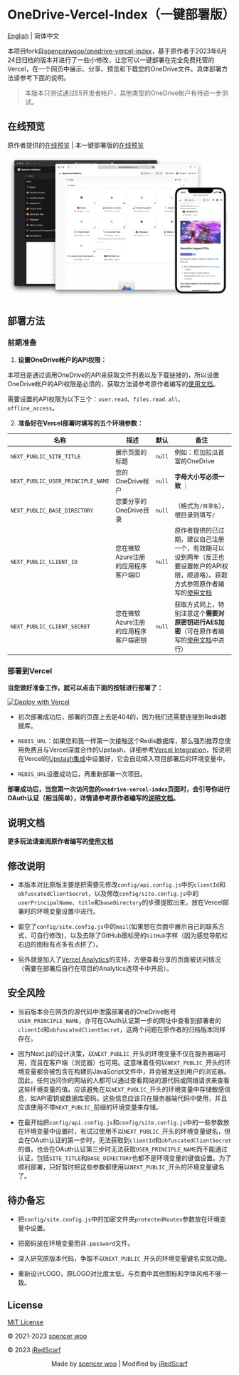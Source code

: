 # OneDrive-Vercel-Index（一键部署版）

[English](./README.md) | 简体中文

本项目fork自[spencerwooo/onedrive-vercel-index](https://github.com/spencerwooo/onedrive-vercel-index)，基于原作者于2023年6月24日归档的版本并进行了一些小修改，让您可以一键部署在完全免费托管的Vercel，在一个网页中展示、分享、预览和下载您的OneDrive文件。具体部署方法请参考下面的说明。

> 本版本只测试通过E5开发者帐户，其他类型的OneDrive帐户有待进一步测试。

## 在线预览

原作者提供的[在线预览](https://drive.swo.moe) | 本一键部署版的[在线预览](https://odi-demo.freeloop.one)

![demo](./public/demo.png)

## 部署方法

### 前期准备

1. **设置OneDrive帐户的API权限：**

 本项目是通过调用OneDrive的API来获取文件列表以及下载链接的，所以设置OneDrive帐户的API权限是必须的，获取方法请参考原作者编写的[使用文档](https://ovi.swo.moe/zh/docs/advanced#修改-api-权限)。
 
 需要设置的API权限为以下三个：`user.read`、`files.read.all`、`offline_access`。

2. **准备好在Vercel部署时填写的五个环境参数：**

| 名称 | 描述 | 默认 | 备注 |
| --- | --- | --- | --- |
| `NEXT_PUBLIC_SITE_TITLE` | 展示页面的标题 | `null` | 例如：尼加拉瓜首富的OneDrive |
| `NEXT_PUBLIC_USER_PRINCIPLE_NAME` | 您的OneDrive帐户 | `null` | **字母大小写必须一致** ｜
| `NEXT_PUBLIC_BASE_DIRECTORY` | 您要分享的OneDrive目录 | `null` | （格式为`/目录名`），根目录则填写`/` |
| `NEXT_PUBLIC_CLIENT_ID` | 您在微软Azure注册的应用程序客户端ID | `null` | 原作者提供的已过期，建议自己注册一个，有效期可以设到两年（反正也要设置帐户的API权限，顺道咯）。获取方式参照原作者编写的[使用文档](https://ovi.swo.moe/zh/docs/advanced#使用你自己的-client-id-与-secret) |
| `NEXT_PUBLIC_CLIENT_SECRET` | 您在微软Azure注册的应用程序客户端密钥 | `null` | 获取方式同上，特别注意这个**需要对原密钥进行AES加密**（可在原作者编写的[使用文档](https://ovi.swo.moe/zh/docs/advanced#修改-apiconfigjs)中进行） |

### 部署到Vercel

**当您做好准备工作，就可以点击下面的按钮进行部署了：**

[![Deploy with Vercel](https://vercel.com/button)](https://vercel.com/new/git/clone?repository-url=https%3A%2F%2Fgithub.com%2FiRedScarf%2Fonedrive-vercel-index&env=NEXT_PUBLIC_SITE_TITLE,NEXT_PUBLIC_USER_PRINCIPLE_NAME,NEXT_PUBLIC_BASE_DIRECTORY,NEXT_PUBLIC_CLIENT_ID,NEXT_PUBLIC_CLIENT_SECRET)

- 初次部署成功后，部署的页面上去是404的，因为我们还需要连接到Redis数据库。
 
- `REDIS_URL`：如果您和我一样第一次接触这个Redis数据库，那么强烈推荐您使用免费且与Vercel深度合作的Upstash，详细参考[Vercel Integration](https://docs.upstash.com/redis/howto/vercelintegration)，按说明在Vercel的[Upstash集成](https://vercel.com/integrations/upstash)中设置好，它会自动填入项目部署后的环境变量中。
 
- `REDIS_URL`设置成功后，再重新部署一次项目。

**部署成功后，当您第一次访问您的`onedrive-vercel-index`页面时，会引导你进行OAuth认证（相当简单），详情请参考原作者编写的[说明文档](https://ovi.swo.moe/zh/docs/getting-started#进行认证)。**

## 说明文档

**更多玩法请查阅原作者编写的[使用文档](https://ovi.swo.moe/zh/docs/getting-started)**

## 修改说明

- 本版本对比原版主要是把需要先修改`config/api.config.js`中的`clientId`和`obfuscatedClientSecret`，以及修改`config/site.config.js`中的`userPrincipalName`、`title`和`baseDirectory`的步骤提取出来，放在Vercel部署时的环境变量设置中进行。

- 留空了`config/site.config.js`中的`mail`(如果想在页面中展示自己的联系方式，可自行修改)，以及去除了GitHub图标旁的`GitHub`字样（因为感觉导航栏右边的图标有点多有点挤了）。

- 另外就是加入了[Vercel Analytics](https://vercel.com/docs/concepts/analytics)的支持，方便查看分享的页面被访问情况（需要在部署后自行在项目的Analytics选项卡中开启）。

## 安全风险

- 当前版本会在网页的源代码中泄露部署者的OneDrive帐号`USER_PRINCIPLE_NAME`，亦可在OAuth认证第一步的网址中查看到部署者的`clientId`和`obfuscatedClientSecret`，这两个问题在原作者的归档版本同样存在。

- 因为Next.js的设计决策，以`NEXT_PUBLIC_`开头的环境变量不仅在服务器端可用，而且在客户端（浏览器）也可用。这意味着任何以`NEXT_PUBLIC_`开头的环境变量都会被包含在构建的JavaScript文件中，并会被发送到用户的浏览器。因此，任何访问你的网站的人都可以通过查看网站的源代码或网络请求来查看这些环境变量的值。应该避免在以`NEXT_PUBLIC_`开头的环境变量中存储敏感信息，如API密钥或数据库密码。这些信息应该只在服务器端代码中使用，并且应该使用不带`NEXT_PUBLIC_`前缀的环境变量来存储。

- 在最开始把`config/api.config.js`和`config/site.config.js`中的一些参数放在环境变量中设置时，有试过使用不以`NEXT_PUBLIC_`开头的环境变量键名，但会在OAuth认证的第一步时，无法获取到`clientId`和`obfuscatedClientSecret`的值，也会在OAuth认证第三步时无法获取`USER_PRINCIPLE_NAME`而不能通过认证，包括`SITE_TITLE`和`BASE_DIRECTORY`也都不是环境变量的键值设置。为了顺利部署，只好暂时把这些参数都使用以`NEXT_PUBLIC_`开头的环境变量键名了。
 
## 待办备忘

- 把`config/site.config.js`中的加密文件夹`protectedRoutes`参数放在环境变量中设置。
  
- 把密码放在环境变量而非`.password`文件。

- 深入研究原版本代码，争取不以`NEXT_PUBLIC_`开头的环境变量键名实现功能。

- 重新设计LOGO，原LOGO对比度太低，与页面中其他图标和字体风格不够一致。

## License

[MIT License](LICENSE)

© 2021-2023 [spencer woo](https://spencerwoo.com)

© 2023 [iRedScarf](https://github.com/iRedScarf)

<div align="center">
    Made by <a href="https://spencerwoo.com">spencer woo</a> | Modified by <a href="https://github.com/iRedScarf">iRedScarf
</div>
